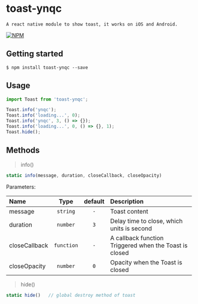 # toast-ynqc
    
    A react native module to show toast, it works on iOS and Android.
    
[![NPM](https://nodei.co/npm/toast-ynqc.png)](https://nodei.co/npm/toast-ynqc/)

## Getting started

`$ npm install toast-ynqc --save`

##  Usage
```javascript
import Toast from 'toast-ynqc';

Toast.info('ynqc');
Toast.info('loading...', 0);
Toast.info('ynqc', 3, () => {});
Toast.info('loading...', 0, () => {}, 1);
Toast.hide();
```

## Methods

> info()

```javascript
static info(message, duration, closeCallback, closeOpacity)
```

Parameters:

| Name  | Type     | default | Description |
| :---- | :------: | :------: | :--- |
| message | `string`   | `-` | Toast content |
| duration | `number`   | `3` | Delay time to close, which units is second |
| closeCallback | `function`   | `-` | A callback function Triggered when the Toast is closed |
| closeOpacity | `number`   | `0` | Opacity when the Toast is closed |

> hide()

```javascript
static hide()   // global destroy method of toast
```

